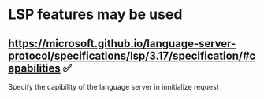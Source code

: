 # LSP features may be used
## https://microsoft.github.io/language-server-protocol/specifications/lsp/3.17/specification/#capabilities ✅
Specify the capibility of the language server in innitialize request

